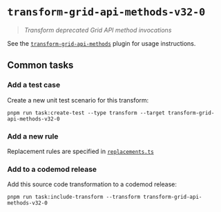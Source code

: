 # `transform-grid-api-methods-v32-0`

> _Transform deprecated Grid API method invocations_

See the [`transform-grid-api-methods`](../../plugins/transform-grid-api-methods/) plugin for usage instructions.

## Common tasks

### Add a test case

Create a new unit test scenario for this transform:

```
pnpm run task:create-test --type transform --target transform-grid-api-methods-v32-0
```

### Add a new rule

Replacement rules are specified in [`replacements.ts`](./replacements.ts)

### Add to a codemod release

Add this source code transformation to a codemod release:

```
pnpm run task:include-transform --transform transform-grid-api-methods-v32-0
```
